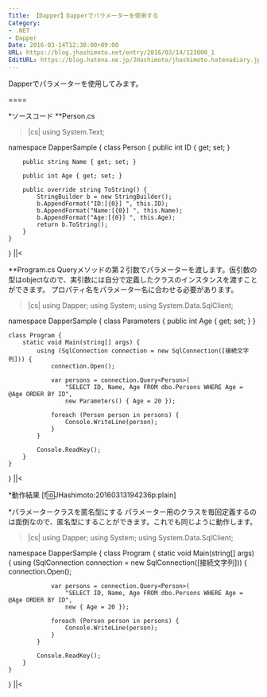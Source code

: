 ```yaml
---
Title: 【Dapper】Dapperでパラメーターを使用する
Category:
- .NET
- Dapper
Date: 2016-03-14T12:30:00+09:00
URL: https://blog.jhashimoto.net/entry/2016/03/14/123000_1
EditURL: https://blog.hatena.ne.jp/JHashimoto/jhashimoto.hatenadiary.jp/atom/entry/10328537792366933402
---
```


Dapperでパラメーターを使用してみます。

====

*ソースコード
**Person.cs
>|cs|
using System.Text;

namespace DapperSample {
    class Person {
        public int ID { get; set; }

        public string Name { get; set; }

        public int Age { get; set; }

        public override string ToString() {
            StringBuilder b = new StringBuilder();
            b.AppendFormat("ID:[{0}] ", this.ID);
            b.AppendFormat("Name:[{0}] ", this.Name);
            b.AppendFormat("Age:[{0}] ", this.Age);
            return b.ToString();
        }
    }
}
||<

**Program.cs
Queryメソッドの第２引数でパラメーターを渡します。仮引数の型はobjectなので、実引数には自分で定義したクラスのインスタンスを渡すことができます。
プロパティ名をパラメーター名に合わせる必要があります。

>|cs|
using Dapper;
using System;
using System.Data.SqlClient;

namespace DapperSample {
    class Parameters {
        public int Age { get; set; }
    }

    class Program {
        static void Main(string[] args) {
            using (SqlConnection connection = new SqlConnection([接続文字列])) {
                connection.Open();

                var persons = connection.Query<Person>(
                    "SELECT ID, Name, Age FROM dbo.Persons WHERE Age = @Age ORDER BY ID", 
                    new Parameters() { Age = 20 });

                foreach (Person person in persons) {
                    Console.WriteLine(person);
                }
            }

            Console.ReadKey();
        }
    }
}
||<

*動作結果
[f:id:JHashimoto:20160313194236p:plain]

*パラメータークラスを匿名型にする
パラメーター用のクラスを毎回定義するのは面倒なので、匿名型にすることができます。これでも同じように動作します。
>|cs|
using Dapper;
using System;
using System.Data.SqlClient;

namespace DapperSample {
    class Program {
        static void Main(string[] args) {
            using (SqlConnection connection = new SqlConnection([接続文字列])) {
                connection.Open();

                var persons = connection.Query<Person>(
                    "SELECT ID, Name, Age FROM dbo.Persons WHERE Age = @Age ORDER BY ID", 
                    new { Age = 20 });

                foreach (Person person in persons) {
                    Console.WriteLine(person);
                }
            }

            Console.ReadKey();
        }
    }
}
||<
